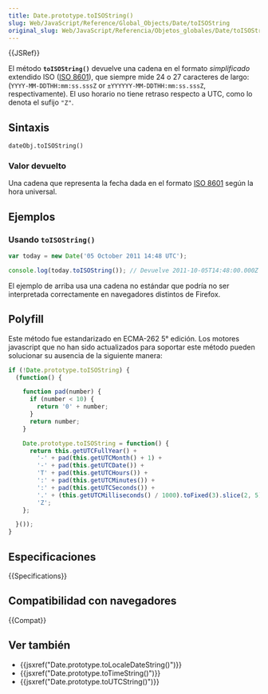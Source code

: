 ```yaml
---
title: Date.prototype.toISOString()
slug: Web/JavaScript/Reference/Global_Objects/Date/toISOString
original_slug: Web/JavaScript/Referencia/Objetos_globales/Date/toISOString
---
```


{{JSRef}}

El método **`toISOString()`** devuelve una cadena en el formato _simplificado_ extendido ISO ([ISO 8601](http://en.wikipedia.org/wiki/ISO_8601)), que siempre mide 24 o 27 caracteres de largo: (`YYYY-MM-DDTHH:mm:ss.sssZ` or `±YYYYYY-MM-DDTHH:mm:ss.sssZ`, respectivamente). El uso horario no tiene retraso respecto a UTC, como lo denota el sufijo `"Z"`.

## Sintaxis

```
dateObj.toISOString()
```

### Valor devuelto

Una cadena que representa la fecha dada en el formato [ISO 8601](http://en.wikipedia.org/wiki/ISO_8601) según la hora universal.

## Ejemplos

### Usando `toISOString()`

```js
var today = new Date('05 October 2011 14:48 UTC');

console.log(today.toISOString()); // Devuelve 2011-10-05T14:48:00.000Z
```

El ejemplo de arriba usa una cadena no estándar que podría no ser interpretada correctamente en navegadores distintos de Firefox.

## Polyfill

Este método fue estandarizado en ECMA-262 5° edición. Los motores javascript que no han sido actualizados para soportar este método pueden solucionar su ausencia de la siguiente manera:

```js
if (!Date.prototype.toISOString) {
  (function() {

    function pad(number) {
      if (number < 10) {
        return '0' + number;
      }
      return number;
    }

    Date.prototype.toISOString = function() {
      return this.getUTCFullYear() +
        '-' + pad(this.getUTCMonth() + 1) +
        '-' + pad(this.getUTCDate()) +
        'T' + pad(this.getUTCHours()) +
        ':' + pad(this.getUTCMinutes()) +
        ':' + pad(this.getUTCSeconds()) +
        '.' + (this.getUTCMilliseconds() / 1000).toFixed(3).slice(2, 5) +
        'Z';
    };

  }());
}
```

## Especificaciones

{{Specifications}}

## Compatibilidad con navegadores

{{Compat}}

## Ver también

- {{jsxref("Date.prototype.toLocaleDateString()")}}
- {{jsxref("Date.prototype.toTimeString()")}}
- {{jsxref("Date.prototype.toUTCString()")}}
